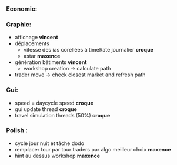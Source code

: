 ### Economic:

### Graphic:
- affichage **vincent**
- déplacements
    - vitesse des ias corellées à timeRate journalier **croque**
    - astar **maxence**
- génération bâtiments **vincent**
    - workshop creation -> calculate path
- trader move -> check closest market and refresh path

### Gui:
- speed = daycycle speed **croque**
- gui update thread **croque**
- travel simulation threads (50%) **croque**


### Polish :
- cycle jour nuit et tâche dodo
- remplacer tour par tour traders par algo meilleur choix **maxence**
- hint au dessus workshop **maxence**
